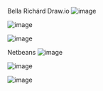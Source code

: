 Bella Richárd
Draw.io
![image](https://github.com/ASDleves/Etterem/assets/95681500/b28088b3-a3b9-473c-a1af-745f13cfe5b9)

![image](https://github.com/ASDleves/Etterem/assets/95681500/13d731d3-8b30-4ba6-bed8-f20a8aa21b4b)

![image](https://github.com/ASDleves/Etterem/assets/95681500/384d527d-0ae7-4080-ae58-4e23c7c71cbf)

Netbeans
![image](https://github.com/ASDleves/Etterem/assets/95681500/e4fd3c84-171f-4aee-89e9-d92cf6b209db)

![image](https://github.com/ASDleves/Etterem/assets/95681500/995a8600-363c-4fb6-a47b-cde304ad90ba)

![image](https://github.com/ASDleves/Etterem/assets/95681500/df36a3e7-c604-4b45-be69-061cf885e8eb)
